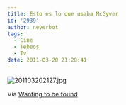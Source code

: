 ```yaml
---
title: Esto es lo que usaba McGyver
id: '2939'
author: neverbot
tags:
  - Cine
  - Tebeos
  - Tv
date: 2011-03-20 21:28:41
---
```


![201103202127.jpg](./201103202127.jpg)

Vía [Wanting to be found](http://wantingtobefound.tumblr.com/post/1305645626)